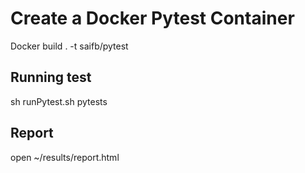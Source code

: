 # Create a Docker Pytest Container

Docker build . -t saifb/pytest

## Running test

sh runPytest.sh pytests

## Report

open ~/results/report.html

